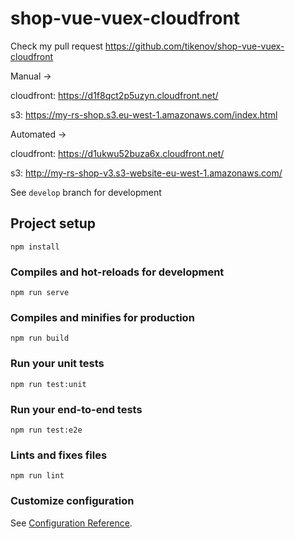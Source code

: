 # shop-vue-vuex-cloudfront

Check my pull request 
https://github.com/tikenov/shop-vue-vuex-cloudfront

Manual ->

cloudfront:
https://d1f8qct2p5uzyn.cloudfront.net/

s3:
https://my-rs-shop.s3.eu-west-1.amazonaws.com/index.html

Automated ->

cloudfront:
https://d1ukwu52buza6x.cloudfront.net/

s3:
http://my-rs-shop-v3.s3-website-eu-west-1.amazonaws.com/

See `develop` branch for development

## Project setup
```
npm install
```

### Compiles and hot-reloads for development
```
npm run serve
```

### Compiles and minifies for production
```
npm run build
```

### Run your unit tests
```
npm run test:unit
```

### Run your end-to-end tests
```
npm run test:e2e
```

### Lints and fixes files
```
npm run lint
```

### Customize configuration
See [Configuration Reference](https://cli.vuejs.org/config/).
